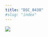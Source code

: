 ```yaml
---
title: "DSC_0438"
#slug: "index"
---
```


[![](/wp-content/2015/05/DSC_0438-300x201.jpg)](/wp-content/2015/05/DSC_0438.jpg)